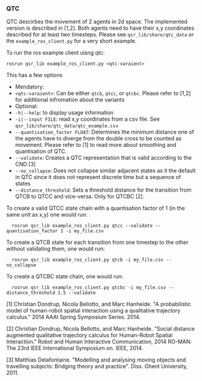 ### QTC
QTC descirbes the movement of 2 agents in 2d space. The implemented version is described in [1,2].
Both agents need to have their x,y coordinates described for at least two timesteps. Please see `qsr_lib/share/qtc_data` or the `example_ros_client.py` for a very short example.

To run the ros example client uisng qtc:
```
rosrun qsr_lib example_ros_client.py <qtc-varaient>
```
This has a few options

* Mendatory: 
 * `<qtc-varaient>`: Can be either `qtcb`, `qtcc`, or `qtcbc`. Please refer to [1,2] for additional infromation about the variants
* Optional:
 * `-h|--help`: to display usage information
 * `-i|--input FILE`: read x,y coordinates from a csv file. See `qsr_lib/share/qtc_data/qtc_example.csv`
 * `--quantisation_factor FLOAT`: Determines the minimum distance one of the agents have to diverge from the double cross to be counted as movement. Please refer to [1] to read more about smoothing and quantisation of QTC.
 * `--validate`: Creates a QTC representation that is valid according to the CND [3]
 * `--no_collapse`: Does not collapse similar adjacent states as it the default in QTC since it does not represent discrete time but a sequence of states
 * `--distance_threshold`: Sets a threshold distance for the transition from QTCB to QTCC and vice-versa. Only for QTCBC [2].

To create a valid QTCC state chain with a quantisation factor of 1 (in the same unit as x,y) one would run:
```
  rosrun qsr_lib example_ros_client.py qtcc --validate --quantisation_factor 1 -i my_file.csv
```
To create a QTCB state for each transition from one timestep to the other without validating them, one would run:
```
  rosrun qsr_lib example_ros_client.py qtcb -i my_file.csv --no_collapse
```
To create a QTCBC state chain, one would run:
```
  rosrun qsr_lib example_ros_client.py qtcbc -i my_file.csv --distance_threshold 1.5 --validate
```

[1] Christian Dondrup, Nicola Bellotto, and Marc Hanheide. "A probabilistic model of human-robot spatial interaction using a qualitative trajectory calculus." 2014 AAAI Spring Symposium Series. 2014.

[2] Christian Dondrup, Nicola Bellotto, and Marc Hanheide. "Social distance augmented qualitative trajectory calculus for Human-Robot Spatial Interaction." Robot and Human Interactive Communication, 2014 RO-MAN: The 23rd IEEE International Symposium on. IEEE, 2014.

[3] Matthias Delafontaine. "Modelling and analysing moving objects and travelling subjects: Bridging theory and practice". Diss. Ghent University, 2011.
